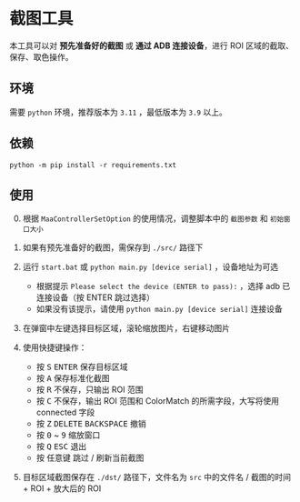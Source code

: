 # 截图工具

本工具可以对 **预先准备好的截图** 或 **通过 ADB 连接设备**，进行 ROI 区域的截取、保存、取色操作。

## 环境

需要 `python` 环境，推荐版本为 `3.11` ，最低版本为 `3.9` 以上。

## 依赖

```shell
python -m pip install -r requirements.txt
```

## 使用

0. 根据 `MaaControllerSetOption` 的使用情况，调整脚本中的 `截图参数` 和 `初始窗口大小`
1. 如果有预先准备好的截图，需保存到 `./src/` 路径下
2. 运行 `start.bat` 或 `python main.py [device serial]` ，设备地址为可选
    - 根据提示 `Please select the device (ENTER to pass):` ，选择 adb 已连接设备（按 ENTER 跳过选择）
    - 如果没有该提示，请使用 `python main.py [device serial]` 连接设备
3. 在弹窗中左键选择目标区域，滚轮缩放图片，右键移动图片
4. 使用快捷键操作：
    - 按 <kbd>S</kbd> <kbd>ENTER</kbd> 保存目标区域
    - 按 <kbd>A</kbd> 保存标准化截图
    - 按 <kbd>R</kbd> 不保存，只输出 ROI 范围
    - 按 <kbd>C</kbd> 不保存，输出 ROI 范围和 ColorMatch 的所需字段，大写将使用 connected 字段
    - 按 <kbd>Z</kbd> <kbd>DELETE</kbd> <kbd>BACKSPACE</kbd> 撤销
    - 按 <kbd>0</kbd> ~ <kbd>9</kbd> 缩放窗口
    - 按 <kbd>Q</kbd> <kbd>ESC</kbd> 退出
    - 按 <kbd>任意键</kbd> 跳过 / 刷新当前截图

5. 目标区域截图保存在 `./dst/` 路径下，文件名为 `src` 中的文件名 / 截图的时间 + ROI + 放大后的 ROI
